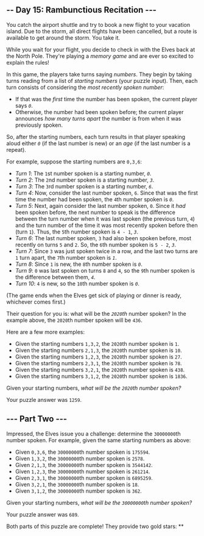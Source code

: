## -- Day 15: Rambunctious Recitation ---

You catch the airport shuttle and try to book a new flight to your vacation island. Due to the storm, all direct flights have been cancelled, but a route is available to get around the storm. You take it.

While you wait for your flight, you decide to check in with the Elves back at the North Pole. They're playing a *memory game* and are ever so excited to explain the rules!

In this game, the players take turns saying *numbers*. They begin by taking turns reading from a list of *starting numbers* (your puzzle input). Then, each turn consists of considering the *most recently spoken number*:

- If that was the *first* time the number has been spoken, the current player says *`0`*.
- Otherwise, the number had been spoken before; the current player announces *how many turns apart* the number is from when it was previously spoken.

So, after the starting numbers, each turn results in that player speaking aloud either *`0`* (if the last number is new) or an *age* (if the last number is a repeat).

For example, suppose the starting numbers are `0,3,6`:

- *Turn 1*: The `1`st number spoken is a starting number, *`0`*.
- *Turn 2*: The `2`nd number spoken is a starting number, *`3`*.
- *Turn 3*: The `3`rd number spoken is a starting number, *`6`*.
- *Turn 4*: Now, consider the last number spoken, `6`. Since that was the first time the number had been spoken, the `4`th number spoken is *`0`*.
- *Turn 5*: Next, again consider the last number spoken, `0`. Since it *had* been spoken before, the next number to speak is the difference between the turn number when it was last spoken (the previous turn, `4`) and the turn number of the time it was most recently spoken before then (turn `1`). Thus, the `5`th number spoken is `4 - 1`, *`3`*.
- *Turn 6*: The last number spoken, `3` had also been spoken before, most recently on turns `5` and `2`. So, the `6`th number spoken is `5 - 2`, *`3`*.
- *Turn 7*: Since `3` was just spoken twice in a row, and the last two turns are `1` turn apart, the `7`th number spoken is *`1`*.
- *Turn 8*: Since `1` is new, the `8`th number spoken is *`0`*.
- *Turn 9*: `0` was last spoken on turns `8` and `4`, so the `9`th number spoken is the difference between them, *`4`*.
- *Turn 10*: `4` is new, so the `10`th number spoken is *`0`*.

(The game ends when the Elves get sick of playing or dinner is ready, whichever comes first.)

Their question for you is: what will be the *`2020`th* number spoken? In the example above, the `2020`th number spoken will be `436`.

Here are a few more examples:

- Given the starting numbers `1,3,2`, the `2020`th number spoken is `1`.
- Given the starting numbers `2,1,3`, the `2020`th number spoken is `10`.
- Given the starting numbers `1,2,3`, the `2020`th number spoken is `27`.
- Given the starting numbers `2,3,1`, the `2020`th number spoken is `78`.
- Given the starting numbers `3,2,1`, the `2020`th number spoken is `438`.
- Given the starting numbers `3,1,2`, the `2020`th number spoken is `1836`.

Given your starting numbers, *what will be the `2020`th number spoken?*

Your puzzle answer was `1259`.

## --- Part Two ---

Impressed, the Elves issue you a challenge: determine the `30000000`th number spoken. For example, given the same starting numbers as above:

- Given `0,3,6`, the `30000000`th number spoken is `175594`.
- Given `1,3,2`, the `30000000`th number spoken is `2578`.
- Given `2,1,3`, the `30000000`th number spoken is `3544142`.
- Given `1,2,3`, the `30000000`th number spoken is `261214`.
- Given `2,3,1`, the `30000000`th number spoken is `6895259`.
- Given `3,2,1`, the `30000000`th number spoken is `18`.
- Given `3,1,2`, the `30000000`th number spoken is `362`.

Given your starting numbers, *what will be the `30000000`th number spoken?*

Your puzzle answer was `689`.

Both parts of this puzzle are complete! They provide two gold stars: **